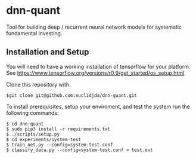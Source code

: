 # dnn-quant

Tool for building deep / recurrent neural network models for systematic fundamental investing.


## Installation and Setup

You will need to have a working installation of tensorflow for your platform.
See https://www.tensorflow.org/versions/r0.9/get_started/os_setup.html


Clone this repository with:

```shell
$git clone git@github.com:euclidjda/dnn-quant.git
```

To install prerequisites, setup your enviroment, and test the system run the following commands:

```shell
$ cd dnn-quant
$ sudo pip3 install -r requirements.txt
$ ./scripts/setup.py
$ cd experiments/system-test
$ train_net.py --config=system-test.conf
$ classify_data.py --config=system-test.conf > test.out 
```
